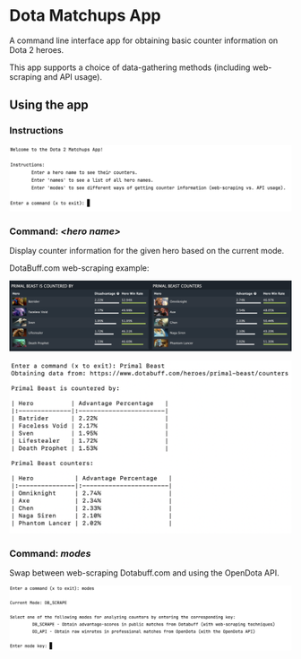 # Dota Matchups App
A command line interface app for obtaining basic counter information on Dota 2 heroes.

This app supports a choice of data-gathering methods (including web-scraping and API usage).

## Using the app

### Instructions

![Instructions Image](./demo_images/instructions.png)


### Command: ***\<hero name\>***
Display counter information for the given hero based on the current mode.

DotaBuff.com web-scraping example:

![Dotabuff Website Image](./demo_images/DB_web_counters.png)

![Dotabuff CLI Image](./demo_images/DB_cli_counters.png)



### Command: ***modes***
Swap between web-scraping Dotabuff.com and using the OpenDota API.

![Modes Menu Image](./demo_images/modes_menu.png)
